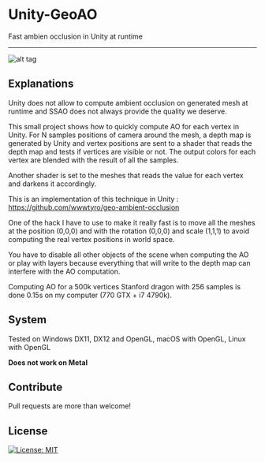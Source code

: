 # Unity-GeoAO
Fast ambien occlusion in Unity at runtime

----

![alt tag](http://i.imgur.com/c1JhyMj.png)

## Explanations

Unity does not allow to compute ambient occlusion on generated mesh at runtime and SSAO does not always provide the quality we deserve.

This small project shows how to quickly compute AO for each vertex in Unity. For N samples positions of camera around the mesh, a depth map is generated by Unity and vertex positions are sent to a shader that reads the depth map and tests if vertices are visible or not. The output colors for each vertex are blended with the result of all the samples.

Another shader is set to the meshes that reads the value for each vertex and darkens it accordingly.

This is an implementation of this technique in Unity : https://github.com/wwwtyro/geo-ambient-occlusion

One of the hack I have to use to make it really fast is to move all the meshes at the position (0,0,0) and with the rotation (0,0,0) and scale (1,1,1) to avoid computing the real vertex positions in world space.

You have to disable all other objects of the scene when computing the AO or play with layers because everything that will write to the depth map can interfere with the AO computation.

Computing AO for a 500k vertices Stanford dragon with 256 samples is done 0.15s on my computer (770 GTX + i7 4790k).

## System

Tested on Windows DX11, DX12 and OpenGL, macOS with OpenGL, Linux with OpenGL

__Does not work on Metal__ 


## Contribute

Pull requests are more than welcome!

## License


[![License: MIT](https://img.shields.io/badge/License-MIT-yellow.svg)](https://opensource.org/licenses/MIT)
